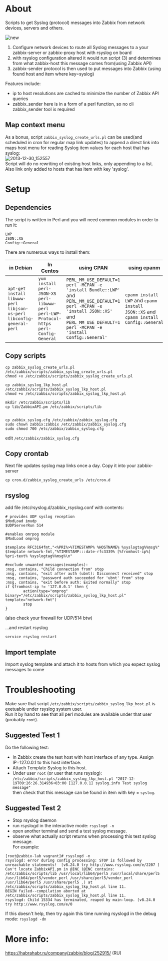 # About
Scripts to get Syslog (protocol) messages into Zabbix from network devices, servers and others.  


![new](https://cloud.githubusercontent.com/assets/14870891/19680057/da8dcf52-9aac-11e6-915a-cf136577dae3.png)  
1. Configure network devices to route all Syslog messages to a your zabbix-server or zabbix-proxy host with rsyslog on board    
2. with rsyslog configuration altered it would run script (3) and determines from what zabbix-host this message comes from(using Zabbix API)    
4. zabbix-sender protocol is then used to put messages into Zabbix (using found host and item where key=syslog)  


Features include:  
- ip to host resolutions are cached to minimize the number of Zabbix API queries  
- zabbix_sender here is in a form of a perl function, so no cli zabbix_sender tool is required      

## Map context menu  
As a bonus, script `zabbix_syslog_create_urls.pl` can be used(and scheduled in cron for regular map link updates) to append a direct link into maps host menu for reading Syslog item values for each host that has syslog:  
![2013-12-30_152557](https://cloud.githubusercontent.com/assets/14870891/19680048/d248b76c-9aac-11e6-8a95-accd34794563.png)  
Script will do no rewriting of existing host links, only appending to a list. Also link only added to hosts that has item with key 'syslog'.  

# Setup  
## Dependencies  

The script is written in Perl and you will need common modules in order to run it:  
```
LWP
JSON::XS
Config::General
```
There are numerous ways to install them:  

| in Debian  | In Centos | using CPAN | using cpanm|  
|------------|-----------|------------|------------|  
|  `apt-get install libwww-perl libjson-xs-perl libconfig-general-perl` | `yum install perl-JSON-XS perl-libwww-perl perl-LWP-Protocol-https perl-Config-General` | `PERL_MM_USE_DEFAULT=1 perl -MCPAN -e 'install Bundle::LWP'` and  `PERL_MM_USE_DEFAULT=1 perl -MCPAN -e 'install JSON::XS'` and `PERL_MM_USE_DEFAULT=1 perl -MCPAN -e 'install Config::General'` | `cpanm install LWP` and `cpanm install JSON::XS` and `cpanm install Config::General`|  

## Copy scripts  
```
cp zabbix_syslog_create_urls.pl /etc/zabbix/scripts/zabbix_syslog_create_urls.pl
chmod +x /etc/zabbix/scripts/zabbix_syslog_create_urls.pl

cp zabbix_syslog_lkp_host.pl /etc/zabbix/scripts/zabbix_syslog_lkp_host.pl
chmod +x /etc/zabbix/scripts/zabbix_syslog_lkp_host.pl

mkdir /etc/zabbix/scripts/lib
cp lib/ZabbixAPI.pm /etc/zabbix/scripts/lib


cp zabbix_syslog.cfg /etc/zabbix/zabbix_syslog.cfg
sudo chown zabbix:zabbix /etc/zabbix/zabbix_syslog.cfg
sudo chmod 700 /etc/zabbix/zabbix_syslog.cfg
```
edit `/etc/zabbix/zabbix_syslog.cfg`  

## Copy crontab
Next file updates syslog map links once a day. Copy it into your zabbix-server  
```
cp cron.d/zabbix_syslog_create_urls /etc/cron.d
```

## rsyslog
add file /etc/rsyslog.d/zabbix_rsyslog.conf with contents:  
```
# provides UDP syslog reception
$ModLoad imudp
$UDPServerRun 514

#enables omrpog module
$ModLoad omprog

$template RFC3164fmt,"<%PRI%>%TIMESTAMP% %HOSTNAME% %syslogtag%%msg%"
$template network-fmt,"%TIMESTAMP:::date-rfc3339% [%fromhost-ip%] %pri-text% %syslogtag%%msg%\n"

#exclude unwanted messages(examples):
:msg, contains, "Child connection from" stop
:msg, contains, "exit after auth (ubnt): Disconnect received" stop
:msg, contains, "password auth succeeded for 'ubnt' from" stop
:msg, contains, "exit before auth: Exited normally" stop
if $fromhost-ip != '127.0.0.1' then {
        action(type="omprog" binary="/etc/zabbix/scripts/zabbix_syslog_lkp_host.pl" template="network-fmt")
        stop
}
```
(also check your firewall for UDP/514 btw)  

...and restart rsyslog  
```
service rsyslog restart 
```

## Import template
Import syslog template and attach it to hosts from which you expect syslog messages to come  
# Troubleshooting
Make sure that script `/etc/zabbix/scripts/zabbix_syslog_lkp_host.pl` is exetuable under rsyslog system user.  
Run it by hand to see that all perl modules are available under that user (probably `root`).  

## Suggested Test 1  
Do the following test:
 - In Zabbix create the test host with host interface of any type. Assign IP=127.0.0.1 to this host interface.  
 - Attach Template Syslog to this host.  
 - Under user `root` (or user that runs rsyslog):  
`/etc/zabbix/scripts/zabbix_syslog_lkp_host.pl "2017-12-19T09:26:26.314936+03:00 [127.0.0.1] syslog.info Test syslog message"`  
then check that this message can be found in item with key = `syslog`.  

## Suggested Test 2  
 - Stop rsyslog daemon  
 - run rsyslogd in the interactive mode: `rsyslogd -n`  
 - open another terminal and send a test syslog message.    
 - observe what actually script returns when processing this test syslog message.  
 For example:  
 ```
 [root@zabbix-lab vagrant]# rsyslogd -n
rsyslogd: error during config processing: STOP is followed by unreachable statements!  [v8.24.0 try http://www.rsyslog.com/e/2207 ]
Can't locate ZabbixAPI.pm in @INC (@INC contains: /etc/zabbix/scripts/lib /usr/local/lib64/perl5 /usr/local/share/perl5 /usr/lib64/perl5/vendor_perl /usr/share/perl5/vendor_perl /usr/lib64/perl5 /usr/share/perl5 .) at /etc/zabbix/scripts/zabbix_syslog_lkp_host.pl line 11.
BEGIN failed--compilation aborted at /etc/zabbix/scripts/zabbix_syslog_lkp_host.pl line 11.
rsyslogd: Child 15334 has terminated, reaped by main-loop. [v8.24.0 try http://www.rsyslog.com/e/0 
```
If this doesn't help, then try again this time running rsyslogd in the debug mode:
`rsyslogd -dn`  

# More info:  
https://habrahabr.ru/company/zabbix/blog/252915/  (RU)
